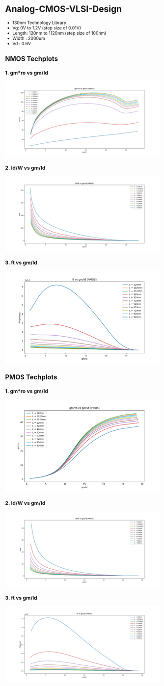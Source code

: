 # Analog-CMOS-VLSI-Design
- 130nm Technology Library
- Vg: 0V to 1.2V (step size of 0.01V)
- Length: 120nm to 1120nm (step size of 100nm)
- Width : 2000um
- Vd : 0.6V
## NMOS Techplots

### 1. gm*ro vs gm/Id
![image alt](https://github.com/thelikith/Analog-CMOS-VLSI-Design/blob/d108ee0224b8dd4a84a927de3093e7906f160dfd/Techplots/NMOS/Figure_1.png)
### 2. Id/W vs gm/Id
![image alt](https://github.com/thelikith/Analog-CMOS-VLSI-Design/blob/d108ee0224b8dd4a84a927de3093e7906f160dfd/Techplots/NMOS/Figure_2.png)
### 3. ft vs gm/Id
![image alt](https://github.com/thelikith/Analog-CMOS-VLSI-Design/blob/cb36b01fa4fa1fc5072dd22578e6b60d7931f2de/Techplots/NMOS/Figure_3.png)


## PMOS Techplots

### 1. gm*ro vs gm/Id
![image alt](https://github.com/thelikith/Analog-CMOS-VLSI-Design/blob/7c6b725a04054361e922f7417b0e422838aca4c1/Techplots/PMOS/Figure_4.png)
### 2. Id/W vs gm/Id
![image alt](https://github.com/thelikith/Analog-CMOS-VLSI-Design/blob/7c6b725a04054361e922f7417b0e422838aca4c1/Techplots/PMOS/Figure_5.png)
### 3. ft vs gm/Id
![image alt](https://github.com/thelikith/Analog-CMOS-VLSI-Design/blob/cb36b01fa4fa1fc5072dd22578e6b60d7931f2de/Techplots/PMOS/Figure_6.png)
